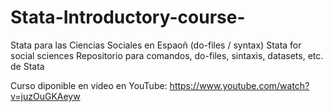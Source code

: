 # Stata-Introductory-course-
Stata para las Ciencias Sociales en Espaoñ (do-files / syntax)
Stata for social sciences
Repositorio para comandos, do-files, sintaxis, datasets, etc. de Stata

Curso diponible en video en YouTube: https://www.youtube.com/watch?v=juzOuGKAeyw
